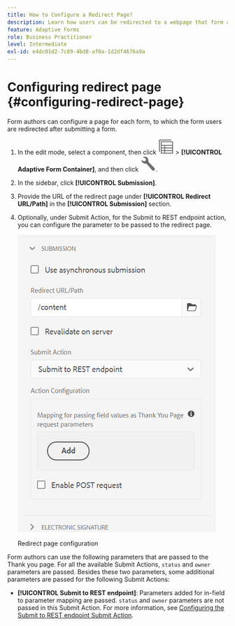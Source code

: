 ```yaml
---
title: How to Configure a Redirect Page?
description: Learn how users can be redirected to a webpage that form authors can configure while creating the form.
feature: Adaptive Forms
role: Business Practitioner
level: Intermediate
exl-id: e4dc01d2-7c89-4bd8-af0a-1d2df4676a9a
---
```

# Configuring redirect page {#configuring-redirect-page}

Form authors can configure a page for each form, to which the form users are redirected after submitting a form.

1. In the edit mode, select a component, then click ![field-level](assets/select_parent_icon.svg) &gt; **[!UICONTROL Adaptive Form Container]**, and then click ![cmppr](assets/configure-icon.svg).

1. In the sidebar, click **[!UICONTROL Submission]**.  

1. Provide the URL of the redirect page under **[!UICONTROL Redirect URL/Path]** in the **[!UICONTROL Submission]** section.  
1. Optionally, under Submit Action, for the Submit to REST endpoint action, you can configure the parameter to be passed to the redirect page.

   ![Redirect page configuration](assets/redirect-url.png)

   Redirect page configuration

Form authors can use the following parameters that are passed to the Thank you page. For all the available Submit Actions, `status` and `owner` parameters are passed. Besides these two parameters, some additional parameters are passed for the following Submit Actions:

* **[!UICONTROL Submit to REST endpoint]**: Parameters added for in-field to parameter mapping are passed. `status` and `owner` parameters are not passed in this Submit Action. For more information, see [Configuring the Submit to REST endpoint Submit Action](configuring-submit-actions.md).

